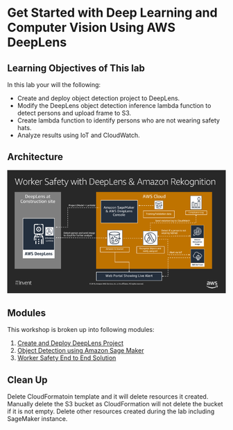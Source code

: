 # Get Started with Deep Learning and Computer Vision Using AWS DeepLens

## Learning Objectives of This lab
In this lab your will the following:
- Create and deploy object detection project to DeepLens.
- Modify the DeepLens object detection inference lambda function to detect persons and upload frame to S3.
- Create lambda function to identify persons who are not wearing safety hats.
- Analyze results using IoT and CloudWatch.

## Architecture

![](./3-worker-safety/assets/worker-safety-arch.png)

## Modules

This workshop is broken up into following modules:

1. [Create and Deploy DeepLens Project](1-DeepLens-Project)
2. [Object Detection using Amazon Sage Maker](2-Object-Detection)
3. [Worker Safety End to End Solution](3-Worker-Safety)


## Clean Up
Delete CloudFormatoin template and it will delete resources it created. Manually delete the S3 bucket as CloudFormation will not delete the bucket if it is not empty. Delete other resources created during the lab including SageMaker instance.
